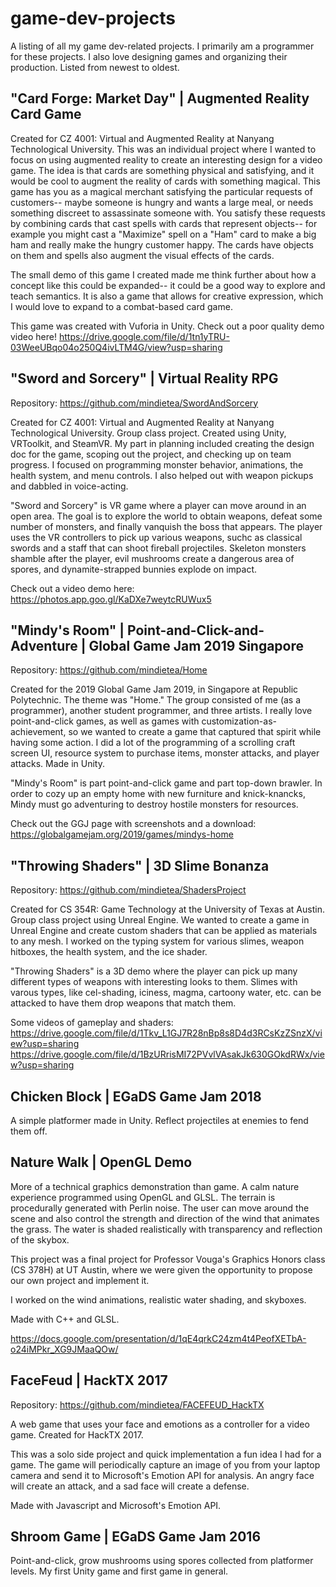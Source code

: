 # game-dev-projects
A listing of all my game dev-related projects. I primarily am a programmer for these projects. I also love designing games and organizing their production. Listed from newest to oldest.

## "Card Forge: Market Day" | Augmented Reality Card Game

Created for CZ 4001: Virtual and Augmented Reality at Nanyang Technological University. This was an individual project where I wanted to focus on using augmented reality to create an interesting design for a video game. The idea is that cards are something physical and satisfying, and it would be cool to augment the reality of cards with something magical. This game has you as a magical merchant satisfying the particular requests of customers-- maybe someone is hungry and wants a large meal, or needs something discreet to assassinate someone with. You satisfy these requests by combining cards that cast spells with cards that represent objects-- for example you might cast a "Maximize" spell on a "Ham" card to make a big ham and really make the hungry customer happy. The cards have objects on them and spells also augment the visual effects of the cards.

The small demo of this game I created made me think further about how a concept like this could be expanded-- it could be a good way to explore and teach semantics. It is also a game that allows for creative expression, which I would love to expand to a combat-based card game.

This game was created with Vuforia in Unity. Check out a poor quality demo video here! https://drive.google.com/file/d/1tn1yTRU-03WeeUBqo04o250Q4ivLTM4G/view?usp=sharing

## "Sword and Sorcery" | Virtual Reality RPG

Repository: https://github.com/mindietea/SwordAndSorcery

Created for CZ 4001: Virtual and Augmented Reality at Nanyang Technological University. Group class project. Created using Unity, VRToolkit, and SteamVR. My part in planning included creating the design doc for the game, scoping out the project, and checking up on team progress. I focused on programming monster behavior, animations, the health system, and menu controls. I also helped out with weapon pickups and dabbled in voice-acting.

"Sword and Sorcery" is VR game where a player can move around in an open area. The goal is to explore the world to obtain weapons, defeat some number of monsters, and finally vanquish the boss that appears. The player uses the VR controllers to pick up various weapons, suchc as classical swords and a staff that can shoot fireball projectiles. Skeleton monsters shamble after the player, evil mushrooms create a dangerous area of spores, and dynamite-strapped bunnies explode on impact.

Check out a video demo here: https://photos.app.goo.gl/KaDXe7weytcRUWux5

## "Mindy's Room" | Point-and-Click-and-Adventure | Global Game Jam 2019 Singapore

Repository: https://github.com/mindietea/Home

Created for the 2019 Global Game Jam 2019, in Singapore at Republic Polytechnic. The theme was "Home." The group consisted of me (as a programmer), another student programmer, and three artists. I really love point-and-click games, as well as games with customization-as-achievement, so we wanted to create a game that captured that spirit while having some action. I did a lot of the programming of a scrolling craft screen UI, resource system to purchase items, monster attacks, and player attacks. Made in Unity.

"Mindy's Room" is part point-and-click game and part top-down brawler. In order to cozy up an empty home with new furniture and knick-knancks, Mindy must go adventuring to destroy hostile monsters for resources.

Check out the GGJ page with screenshots and a download: https://globalgamejam.org/2019/games/mindys-home

## "Throwing Shaders" | 3D Slime Bonanza

Repository: https://github.com/mindietea/ShadersProject

Created for CS 354R: Game Technology at the University of Texas at Austin. Group class project using Unreal Engine. We wanted to create a game in Unreal Engine and create custom shaders that can be applied as materials to any mesh. I worked on the typing system for various slimes, weapon hitboxes, the health system, and the ice shader.

"Throwing Shaders" is a 3D demo where the player can pick up many different types of weapons with interesting looks to them. Slimes with varous types, like cel-shading, iciness, magma, cartoony water, etc. can be attacked to have them drop weapons that match them.

Some videos of gameplay and shaders: https://drive.google.com/file/d/1Tkv_L1GJ7R28nBp8s8D4d3RCsKzZSnzX/view?usp=sharing https://drive.google.com/file/d/1BzURrisMI72PVvlVAsakJk630GOkdRWx/view?usp=sharing

## Chicken Block | EGaDS Game Jam 2018
A simple platformer made in Unity. Reflect projectiles at enemies to fend them off.

## Nature Walk | OpenGL Demo

More of a technical graphics demonstration than game. A calm nature experience programmed using OpenGL and GLSL. The terrain is procedurally generated with Perlin noise. The user can move around the scene and also control the strength and direction of the wind that animates the grass. The water is shaded realistically with transparency and reflection of the skybox.

This project was a final project for Professor Vouga's Graphics Honors class (CS 378H) at UT Austin, where we were given the opportunity to propose our own project and implement it.

I worked on the wind animations, realistic water shading, and skyboxes.

Made with C++ and GLSL.

https://docs.google.com/presentation/d/1qE4qrkC24zm4t4PeofXETbA-o24iMPkr_XG9JMaaQOw/

## FaceFeud | HackTX 2017

Repository: https://github.com/mindietea/FACEFEUD_HackTX

A web game that uses your face and emotions as a controller for a video game. Created for HackTX 2017.

This was a solo side project and quick implementation a fun idea I had for a game. The game will periodically capture an image of you from your laptop camera and send it to Microsoft's Emotion API for analysis. An angry face will create an attack, and a sad face will create a defense.

Made with Javascript and Microsoft's Emotion API.

## Shroom Game | EGaDS Game Jam 2016
Point-and-click, grow mushrooms using spores collected from platformer levels. My first Unity game and first game in general.
